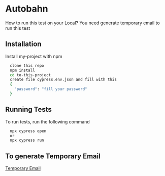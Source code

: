 
# Autobahn

How to run this test on your Local?
You need generate temporary email to run this test


## Installation

Install my-project with npm

```bash
  clone this repo
  npm install
  cd to-this-project
  create file cypress.env.json and fill with this
  {
    "password": "fill your password"
  }
```
    
## Running Tests

To run tests, run the following command

```bash
  npx cypress open
  or
  npx cypress run
```

## To generate Temporary Email

[Temporary Email](https://tmailweb.com/)
